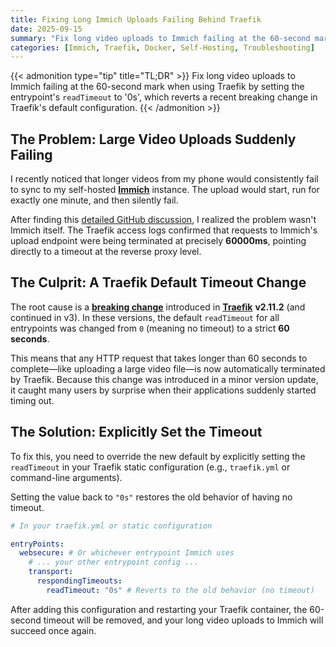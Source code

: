 ```yaml
---
title: Fixing Long Immich Uploads Failing Behind Traefik
date: 2025-09-15
summary: "Fix long video uploads to Immich failing at the 60-second mark when using Traefik by setting the entrypoint's `readTimeout` to '0s', which reverts a recent breaking change in Traefik's default configuration."
categories: [Immich, Traefik, Docker, Self-Hosting, Troubleshooting]
---
```


{{< admonition type="tip" title="TL;DR" >}}
Fix long video uploads to Immich failing at the 60-second mark when using Traefik by setting the entrypoint's `readTimeout` to '0s', which reverts a recent breaking change in Traefik's default configuration.
{{< /admonition >}}

## The Problem: Large Video Uploads Suddenly Failing

I recently noticed that longer videos from my phone would consistently fail to sync to my self-hosted [**Immich**](https://immich.app/) instance. The upload would start, run for exactly one minute, and then silently fail.

After finding this [detailed GitHub discussion](https://github.com/immich-app/immich/discussions/8872), I realized the problem wasn't Immich itself. The Traefik access logs confirmed that requests to Immich's upload endpoint were being terminated at precisely **60000ms**, pointing directly to a timeout at the reverse proxy level.

## The Culprit: A Traefik Default Timeout Change

The root cause is a [**breaking change**](https://doc.traefik.io/traefik/reference/install-configuration/entrypoints/#transport-respondingTimeouts-readTimeout) introduced in [**Traefik**](https://traefik.io/) **v2.11.2** (and continued in v3). In these versions, the default `readTimeout` for all entrypoints was changed from `0` (meaning no timeout) to a strict **60 seconds**.

This means that any HTTP request that takes longer than 60 seconds to complete—like uploading a large video file—is now automatically terminated by Traefik. Because this change was introduced in a minor version update, it caught many users by surprise when their applications suddenly started timing out.

## The Solution: Explicitly Set the Timeout

To fix this, you need to override the new default by explicitly setting the `readTimeout` in your Traefik static configuration (e.g., `traefik.yml` or command-line arguments).

Setting the value back to `"0s"` restores the old behavior of having no timeout.

```yaml
# In your traefik.yml or static configuration

entryPoints:
  websecure: # Or whichever entrypoint Immich uses
    # ... your other entrypoint config ...
    transport:
      respondingTimeouts:
        readTimeout: "0s" # Reverts to the old behavior (no timeout)
```

After adding this configuration and restarting your Traefik container, the 60-second timeout will be removed, and your long video uploads to Immich will succeed once again.
